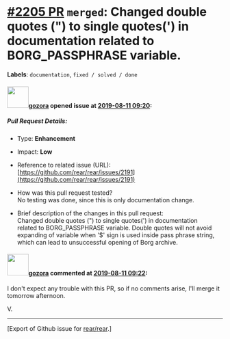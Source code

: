 [\#2205 PR](https://github.com/rear/rear/pull/2205) `merged`: Changed double quotes (") to single quotes(') in documentation related to BORG\_PASSPHRASE variable.
==================================================================================================================================================================

**Labels**: `documentation`, `fixed / solved / done`

#### <img src="https://avatars.githubusercontent.com/u/12116358?u=1c5ba9dcee5ca3082f03029a7fbe647efd30eb49&v=4" width="50">[gozora](https://github.com/gozora) opened issue at [2019-08-11 09:20](https://github.com/rear/rear/pull/2205):

##### Pull Request Details:

-   Type: **Enhancement**

-   Impact: **Low**

-   Reference to related issue (URL):
    [https://github.com/rear/rear/issues/2191](https://github.com/rear/rear/issues/2191)

-   How was this pull request tested?  
    No testing was done, since this is only documentation change.

-   Brief description of the changes in this pull request:  
    Changed double quotes (") to single quotes(') in documentation  
    related to BORG\_PASSPHRASE variable. Double quotes will not avoid  
    expanding of variable when '$' sign is used inside pass phrase
    string,  
    which can lead to unsuccessful opening of Borg archive.

#### <img src="https://avatars.githubusercontent.com/u/12116358?u=1c5ba9dcee5ca3082f03029a7fbe647efd30eb49&v=4" width="50">[gozora](https://github.com/gozora) commented at [2019-08-11 09:22](https://github.com/rear/rear/pull/2205#issuecomment-520213158):

I don't expect any trouble with this PR, so if no comments arise, I'll
merge it tomorrow afternoon.

V.

------------------------------------------------------------------------

\[Export of Github issue for
[rear/rear](https://github.com/rear/rear).\]
